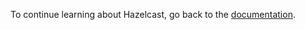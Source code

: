 To continue learning about Hazelcast, go back to the [documentation](https://hardcore-allen-f5257d.netlify.app/platform/5.0-snapshot/index.html).